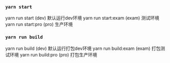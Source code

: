 ### `yarn start` 
yarn run start  (dev) 默认运行dev环境
yarn run start:exam (exam) 测试环境
yarn run start:pro  (pro) 生产环境

### `yarn run build`

yarn run build  (dev) 默认运行打包dev环境
yarn run build:exam (exam) 打包测试环境
yarn run build:pro  (pro) 打包生产环境

